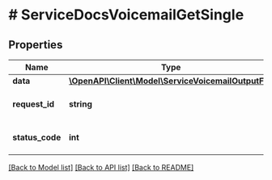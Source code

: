 # # ServiceDocsVoicemailGetSingle

## Properties

Name | Type | Description | Notes
------------ | ------------- | ------------- | -------------
**data** | [**\OpenAPI\Client\Model\ServiceVoicemailOutputFull**](ServiceVoicemailOutputFull.md) |  | [optional]
**request_id** | **string** | Unique id for each request | [optional]
**status_code** | **int** | HTTP response status code | [optional]

[[Back to Model list]](../../README.md#models) [[Back to API list]](../../README.md#endpoints) [[Back to README]](../../README.md)

